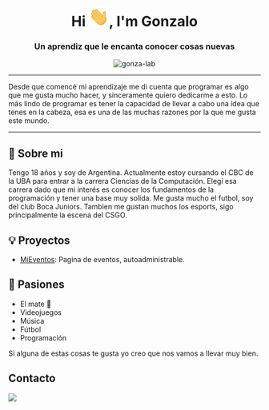<h1 align="center">Hi <img src="https://raw.githubusercontent.com/ABSphreak/ABSphreak/master/gifs/Hi.gif" width="40px" />, I'm Gonzalo</h1>
<h3 align="center">Un aprendiz que le encanta conocer cosas nuevas</h3>

<p align="center"> <img src="https://github-readme-stats.vercel.app/api/top-langs/?username=gonza-lab&layout=compact" alt="gonza-lab" /> </p>

-------

Desde que comencé mi aprendizaje me di cuenta que programar es algo que me gusta mucho hacer, y sinceramente quiero dedicarme a esto. Lo más lindo de programar es tener la capacidad de llevar a cabo una idea que tenes en la cabeza, esa es una de las muchas razones por la que me gusta este mundo.

-------
  
## 🧐 Sobre mi

Tengo 18 años y soy de Argentina. Actualmente estoy cursando el CBC de la UBA para entrar a la carrera Ciencias de la Computación. Elegí esa carrera dado que mi interés es conocer los fundamentos de la programación y tener una base muy solida. Me gusta mucho el futbol, soy del club Boca Juniors. Tambien me gustan muchos los esports, sigo principalmente la escena del CSGO.

## 💡 Proyectos

- [MiEventos](https://github.com/gonza-lab/mieventos-react): Pagina de eventos, autoadministrable.

## 💖 Pasiones

- El mate 🧉
- Videojuegos
- Música
- Fútbol
- Programación

Si alguna de estas cosas te gusta yo creo que nos vamos a llevar muy bien.

## Contacto

<a target="_blank" href="https://www.linkedin.com/in/gonzalo-flores-71ba51177/"><img src="https://img.shields.io/badge/linkedin%20-%230077B5.svg?&style=for-the-badge&logo=linkedin&logoColor=white"/></a>
